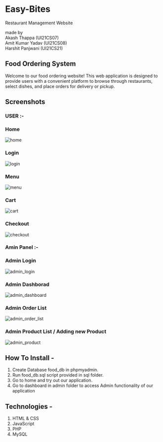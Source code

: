 # Easy-Bites
Restaurant Management Website

made by  
Akash Thappa (UI21CS07)  
Amit Kumar Yadav (UI21CS08)  
Harshit Panjwani (UI21CS21)

## Food Ordering System
Welcome to our food ordering website! This web application is designed to provide users with a convenient platform to browse through restaurants, select dishes, and place orders for delivery or pickup.

## Screenshots
### USER :-
### Home
![home](https://github.com/AKASHTHAPPA123/Easy-Bites/assets/107750114/75ea6e89-8fff-438c-b831-22952604c822)


### Login
![login](https://github.com/AKASHTHAPPA123/Easy-Bites/assets/107750114/368001c7-6ec9-4be6-a5ad-89a60b191eac)

### Menu
![menu](https://github.com/AKASHTHAPPA123/Easy-Bites/assets/107750114/1090fef1-0314-4731-8a36-7f181a9a8210)

### Cart
![cart](https://github.com/AKASHTHAPPA123/Easy-Bites/assets/107750114/b7037e2e-1eb3-4aa1-909d-2e1de568cc05)

### Checkout
![checkout](https://github.com/AKASHTHAPPA123/Easy-Bites/assets/107750114/29dbfb25-9bae-4184-a764-9da53aee48a9)


### Amin Panel :-
### Admin Login
![admin_login](https://github.com/AKASHTHAPPA123/Easy-Bites/assets/107750114/1d3f6d84-070d-43b6-a3a4-8470839cec19)

### Admin Dashborad
![admin_dashboard](https://github.com/AKASHTHAPPA123/Easy-Bites/assets/107750114/dfa2231c-db1c-4154-a028-f25042b6dfbf)

### Admin Order List
![admin_order_list](https://github.com/AKASHTHAPPA123/Easy-Bites/assets/107750114/12aaa783-a81a-4af3-9ddb-cae9da8087f7)

### Admin Product List / Adding new Product
![admin_product](https://github.com/AKASHTHAPPA123/Easy-Bites/assets/107750114/e19942bf-1825-4be7-907e-33876d921e92)


How To Install -
---------

1. Create Database food_db in phpmyadmin.
2. Run food_db.sql script provided in sql folder.
3. Go to home and try out our application.
4. Go to dashboard in admin folder to access Admin functionality of our application

Technologies -
---------

1. HTML & CSS
2. JavaScript
3. PHP
4. MySQL

